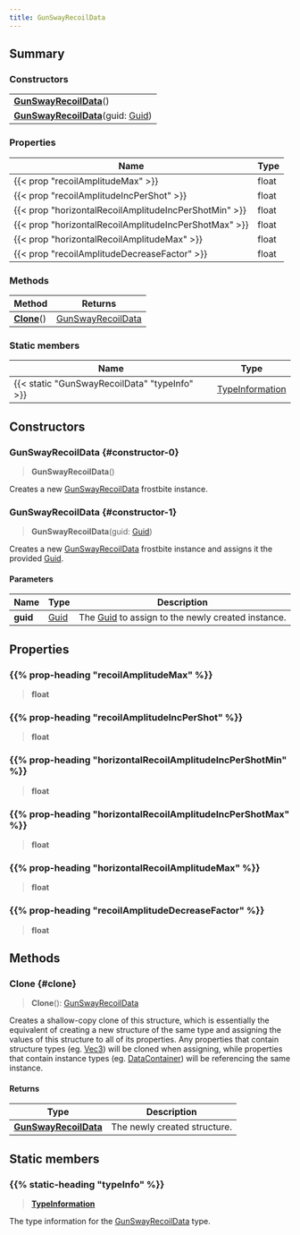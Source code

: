 ```yaml
---
title: GunSwayRecoilData
---
```


## Summary

### Constructors

|  |
| --- |
| **[GunSwayRecoilData](#constructor-0)**() |
| **[GunSwayRecoilData](#constructor-1)**(guid: [Guid](/vext/ref/shared/type/guid)) |

### Properties

| Name | Type |
| ---- | ---- |
| {{< prop "recoilAmplitudeMax" >}} | float |
| {{< prop "recoilAmplitudeIncPerShot" >}} | float |
| {{< prop "horizontalRecoilAmplitudeIncPerShotMin" >}} | float |
| {{< prop "horizontalRecoilAmplitudeIncPerShotMax" >}} | float |
| {{< prop "horizontalRecoilAmplitudeMax" >}} | float |
| {{< prop "recoilAmplitudeDecreaseFactor" >}} | float |

### Methods

| Method | Returns |
| ------ | ------- |
| **[Clone](#clone)**() | [GunSwayRecoilData](/vext/ref/fb/gunswayrecoildata) |

### Static members

| Name | Type |
| ---- | ---- |
| {{< static "GunSwayRecoilData" "typeInfo" >}} | [TypeInformation](/vext/ref/shared/type/typeinformation) |

## Constructors

### GunSwayRecoilData {#constructor-0}

> **GunSwayRecoilData**()

Creates a new [GunSwayRecoilData](/vext/ref/fb/gunswayrecoildata) frostbite instance.

### GunSwayRecoilData {#constructor-1}

> **GunSwayRecoilData**(guid: [Guid](/vext/ref/shared/type/guid))

Creates a new [GunSwayRecoilData](/vext/ref/fb/gunswayrecoildata) frostbite instance and assigns it the provided [Guid](/vext/ref/shared/type/guid).

#### Parameters

| Name | Type | Description |
| ---- | ---- | ----------- |
| **guid** | [Guid](/vext/ref/shared/type/guid) | The [Guid](/vext/ref/shared/type/guid) to assign to the newly created instance. |

## Properties

### {{% prop-heading "recoilAmplitudeMax" %}}

> **float**

### {{% prop-heading "recoilAmplitudeIncPerShot" %}}

> **float**

### {{% prop-heading "horizontalRecoilAmplitudeIncPerShotMin" %}}

> **float**

### {{% prop-heading "horizontalRecoilAmplitudeIncPerShotMax" %}}

> **float**

### {{% prop-heading "horizontalRecoilAmplitudeMax" %}}

> **float**

### {{% prop-heading "recoilAmplitudeDecreaseFactor" %}}

> **float**

## Methods

### Clone {#clone}

> **Clone**(): [GunSwayRecoilData](/vext/ref/fb/gunswayrecoildata)

Creates a shallow-copy clone of this structure, which is essentially the equivalent of creating a new structure of the same type and assigning the values of this structure to all of its properties. Any properties that contain structure types (eg. [Vec3](/vext/ref/shared/type/vec3)) will be cloned when assigning, while properties that contain instance types (eg. [DataContainer](/vext/ref/shared/type/datacontainer)) will be referencing the same instance.

#### Returns

| Type | Description |
| ---- | ----------- |
| **[GunSwayRecoilData](/vext/ref/fb/gunswayrecoildata)** | The newly created structure. |

## Static members

### {{% static-heading "typeInfo" %}}

> **[TypeInformation](/vext/ref/shared/type/typeinformation)**

The type information for the [GunSwayRecoilData](/vext/ref/fb/gunswayrecoildata) type.

